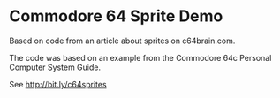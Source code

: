 Commodore 64 Sprite Demo
========================

Based on code from an article about sprites on c64brain.com.

The code was based on an example from the Commodore 64c Personal Computer System Guide.

See http://bit.ly/c64sprites
